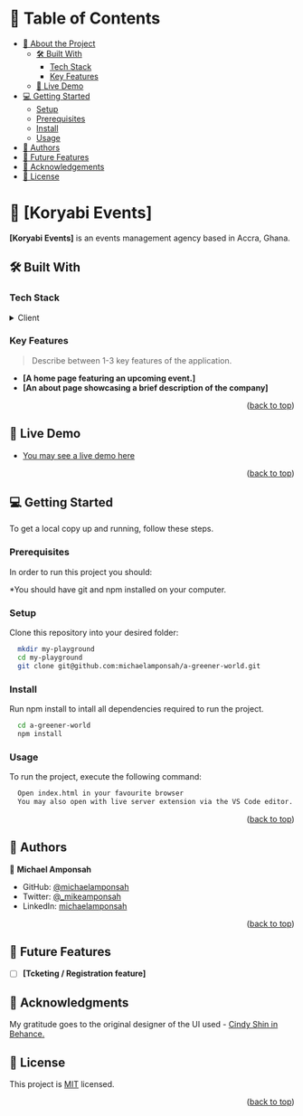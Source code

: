 
# 📗 Table of Contents

- [📖 About the Project](#about-project)
  - [🛠 Built With](#built-with)
    - [Tech Stack](#tech-stack)
    - [Key Features](#key-features)
  - [🚀 Live Demo](#live-demo)
- [💻 Getting Started](#getting-started)
  - [Setup](#setup)
  - [Prerequisites](#prerequisites)
  - [Install](#install)
  - [Usage](#usage)
- [👥 Authors](#authors)
- [🔭 Future Features](#future-features)
- [🙏 Acknowledgements](#acknowledgements)
- [📝 License](#license)

# 📖 [Koryabi Events] <a name=""></a>


**[Koryabi Events]** is an events management agency based in Accra, Ghana.

## 🛠 Built With <a name="HTML, CSS & JavaScript"></a>

### Tech Stack <a name="tech-stack"></a>

<details>
  <summary>Client</summary>
  <ul>
    <li><a href="https://reactjs.org/">HTML</a></li>
    <li><a href="https://reactjs.org/">CSS</a></li>
    <li><a href="https://reactjs.org/">JavaScript</a></li>
  </ul>
</details>

### Key Features <a name="key-features"></a>

> Describe between 1-3 key features of the application.

- **[A home page featuring an upcoming event.]**
- **[An about page showcasing a brief description of the company]**

<p align="right">(<a href="#readme-top">back to top</a>)</p>


## 🚀 Live Demo <a name="live-demo"></a>


- [You may see a live demo here](https://michaelamponsah.github.io/a-greener-world/)

<p align="right">(<a href="#readme-top">back to top</a>)</p>


## 💻 Getting Started <a name="getting-started"></a>


To get a local copy up and running, follow these steps.

### Prerequisites

In order to run this project you should:

*You should have git and npm installed on your computer.


### Setup

Clone this repository into your desired folder:



```sh
  mkdir my-playground
  cd my-playground
  git clone git@github.com:michaelamponsah/a-greener-world.git
```


### Install

Run npm install to intall all dependencies required to run the project.


```sh
  cd a-greener-world
  npm install
```


### Usage

To run the project, execute the following command:


```sh
  Open index.html in your favourite browser
  You may also open with live server extension via the VS Code editor.
```


<p align="right">(<a href="#readme-top">back to top</a>)</p>


## 👥 Authors <a name="authors"></a>


👤 **Michael Amponsah**

- GitHub: [@michaelamponsah](https://github.com/michaelamponsah)
- Twitter: [@_mikeamponsah](https://twitter.com/_mikeamponsah)
- LinkedIn: [michaelamponsah](https://linkedin.com/in/mikeamponsah)



<p align="right">(<a href="#readme-top">back to top</a>)</p>


## 🔭 Future Features <a name="future-features"></a>


- [ ] **[Tcketing / Registration feature]**


## 🙏 Acknowledgments <a name="acknowledgements"></a>


My gratitude goes to the original designer of the UI used -  [Cindy Shin in Behance.](https://www.behance.net/adagio07)


## 📝 License <a name="license"></a>

This project is [MIT](./LICENSE) licensed.

<p align="right">(<a href="#readme-top">back to top</a>)</p>

